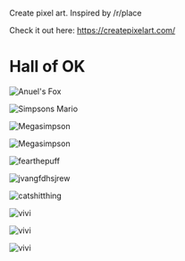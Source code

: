 Create pixel art. Inspired by /r/place

Check it out here: https://createpixelart.com/

# Hall of OK

![Anuel's Fox](http://i.imgur.com/iHiy3M4.jpg)

![Simpsons Mario](http://i.imgur.com/AWW9Dsw.png)

![Megasimpson](http://i.imgur.com/3gVkezG.png)

![Megasimpson](http://i.imgur.com/j3ZY0m5.png)

![fearthepuff](http://i.imgur.com/4N662l8.png)

![jvangfdhsjrew](http://i.imgur.com/h2zI7ju.png)

![catshitthing](http://i.imgur.com/irCNRaE.png)

![vivi](http://i.imgur.com/woKm40P.png)

![vivi](http://i.imgur.com/0gIrS2G.png)

![vivi](http://i.imgur.com/hOx5DId.png)
